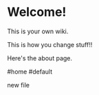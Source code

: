 # Welcome!

This is your own wiki.

This is how you change stuff!!

Here's the about page.

#home #default

new file